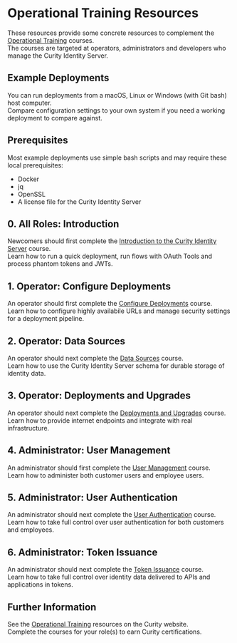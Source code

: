 # Operational Training Resources

These resources provide some concrete resources to complement the [Operational Training](https://curity.io/training/) courses.\
The courses are targeted at operators, administrators and developers who manage the Curity Identity Server.

## Example Deployments

You can run deployments from a macOS, Linux or Windows (with Git bash) host computer.\
Compare configuration settings to your own system if you need a working deployment to compare against.

## Prerequisites

Most example deployments use simple bash scripts and may require these local prerequisites:

- Docker
- jq
- OpenSSL
- A license file for the Curity Identity Server

## 0. All Roles: Introduction

Newcomers should first complete the [Introduction to the Curity Identity Server](https://curity.io/training/introduction-to-curity/) course.\
Learn how to run a quick deployment, run flows with OAuth Tools and process phantom tokens and JWTs.

## 1. Operator: Configure Deployments

An operator should first complete the [Configure Deployments](https://curity.io/training/configure-deployments) course.\
Learn how to configure highly availabile URLs and manage security settings for a deployment pipeline.

## 2. Operator: Data Sources

An operator should next complete the [Data Sources](https://curity.io/training/data-sources) course.\
Learn how to use the Curity Identity Server schema for durable storage of identity data.

## 3. Operator: Deployments and Upgrades

An operator should next complete the [Deployments and Upgrades](https://curity.io/training/deployments-and-upgrades) course.\
Learn how to provide internet endpoints and integrate with real infrastructure.

## 4. Administrator: User Management

An administrator should first complete the [User Management](https://curity.io/training/user-management) course.\
Learn how to administer both customer users and employee users.

## 5. Administrator: User Authentication

An administrator should next complete the [User Authentication](https://curity.io/training/user-authentication) course.\
Learn how to take full control over user authentication for both customers and employees.

## 6. Administrator: Token Issuance

An administrator should next complete the [Token Issuance](https://curity.io/training/token-issuance) course.\
Learn how to take full control over identity data delivered to APIs and applications in tokens.

## Further Information

See the [Operational Training](https://curity.io/training/) resources on the Curity website.\
Complete the courses for your role(s) to earn Curity certifications.
